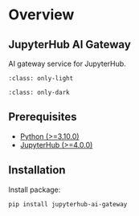 # Overview

## JupyterHub AI Gateway

AI gateway service for JupyterHub.

```{figure} _static/images/overview-light.png
:class: only-light
```

```{figure} _static/images/overview-dark.png
:class: only-dark
```

## Prerequisites

- [Python (>=3.10.0)](https://www.python.org)
- [JupyterHub (>=4.0.0)](https://jupyter.org/hub)

## Installation

Install package:

```console
pip install jupyterhub-ai-gateway
```
